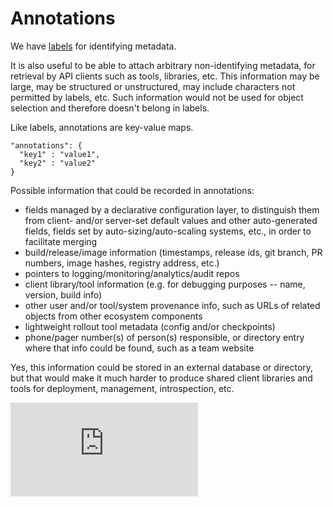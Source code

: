 # Annotations

We have [labels](http://releases.k8s.io/HEAD/docs/labels.md) for identifying metadata.

It is also useful to be able to attach arbitrary non-identifying metadata, for retrieval by API clients such as tools, libraries, etc. This information may be large, may be structured or unstructured, may include characters not permitted by labels, etc. Such information would not be used for object selection and therefore doesn't belong in labels.

Like labels, annotations are key-value maps.
```
"annotations": {
  "key1" : "value1",
  "key2" : "value2"
}
```

Possible information that could be recorded in annotations:

* fields managed by a declarative configuration layer, to distinguish them from client- and/or server-set default values and other auto-generated fields, fields set by auto-sizing/auto-scaling systems, etc., in order to facilitate merging
* build/release/image information (timestamps, release ids, git branch, PR numbers, image hashes, registry address, etc.)
* pointers to logging/monitoring/analytics/audit repos
* client library/tool information (e.g. for debugging purposes -- name, version, build info)
* other user and/or tool/system provenance info, such as URLs of related objects from other ecosystem components
* lightweight rollout tool metadata (config and/or checkpoints)
* phone/pager number(s) of person(s) responsible, or directory entry where that info could be found, such as a team website

Yes, this information could be stored in an external database or directory, but that would make it much harder to produce shared client libraries and tools for deployment, management, introspection, etc.


[![Analytics](https://kubernetes-site.appspot.com/UA-36037335-10/GitHub/docs/annotations.md?pixel)]()

